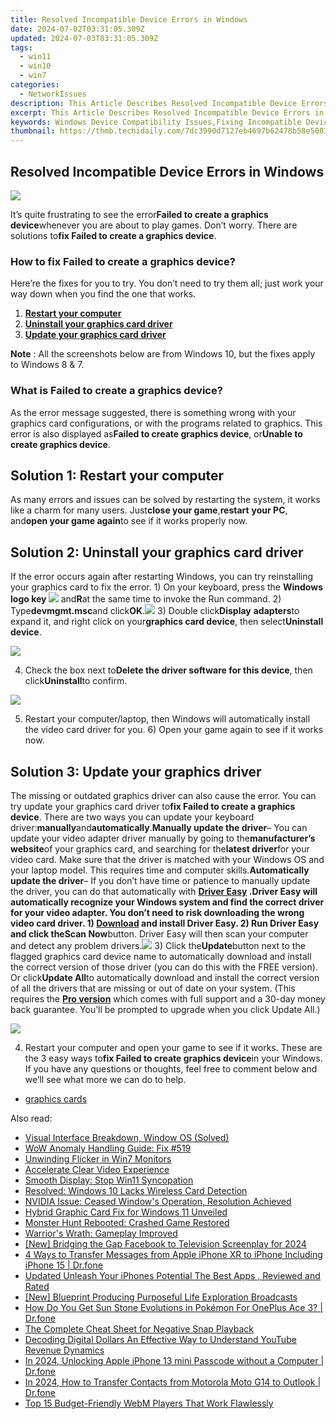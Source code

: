 ```yaml
---
title: Resolved Incompatible Device Errors in Windows
date: 2024-07-02T03:31:05.309Z
updated: 2024-07-03T03:31:05.309Z
tags:
  - win11
  - win10
  - win7
categories:
  - NetworkIssues
description: This Article Describes Resolved Incompatible Device Errors in Windows
excerpt: This Article Describes Resolved Incompatible Device Errors in Windows
keywords: Windows Device Compatibility Issues,Fixing Incompatible Devices on Windows,Incompatibility Errors in Windows Troubleshooting,Resolving Windows Driver Conflicts,Common Windows Device Error Solutions,Troubleshoot Hardware Conflicts in Windows,Unresolved Windows Device Problems
thumbnail: https://thmb.techidaily.com/7dc3990d7127eb4697b62478b58e508110f3846153c4979b3c9a42816701b4b9.jpg
---
```


## Resolved Incompatible Device Errors in Windows

![](https://images.drivereasy.com/wp-content/uploads/2018/03/img_5aa10d09a7144.png)

It’s quite frustrating to see the error**Failed to create a graphics device**whenever you are about to play games. Don’t worry. There are solutions to**fix Failed to create a graphics device**.

### How to fix Failed to create a graphics device?

Here’re the fixes for you to try. You don’t need to try them all; just work your way down when you find the one that works.

1. [**Restart your computer**](#Way1)
2. [**Uninstall your graphics card driver**](#Way2)
3. [**Update your graphics card driver**](#Way3)

**Note** : All the screenshots below are from Windows 10, but the fixes apply to Windows 8 & 7.

### What is Failed to create a graphics device?

As the error message suggested, there is something wrong with your graphics card configurations, or with the programs related to graphics. This error is also displayed as**Failed to create graphics device**, or**Unable to create graphics device**.

## **Solution 1: Restart your computer**

As many errors and issues can be solved by restarting the system, it works like a charm for many users. Just**close your game**,**restart** **your PC**, and**open your game again**to see if it works properly now.

## **Solution 2: Uninstall your graphics card driver**

If the error occurs again after restarting Windows, you can try reinstalling your graphics card to fix the error. 1) On your keyboard, press the **Windows logo key ![](https://images.drivereasy.com/wp-content/uploads/2017/09/img_59b0b16974940.png)** and**R**at the same time to invoke the Run command. 2) Type**devmgmt.msc**and click**OK**.![](https://images.drivereasy.com/wp-content/uploads/2018/03/img_5aa0d3ef63ef1.png) 3) Double click**Display** **adapters**to expand it, and right click on your**graphics card device**, then select**Uninstall device**.

![](https://images.drivereasy.com/wp-content/uploads/2018/03/img_5aa10a4aacd66.jpg)

4) Check the box next to**Delete the driver software for this device**, then click**Uninstall**to confirm.

![](https://images.drivereasy.com/wp-content/uploads/2018/03/img_5aa10a965966a.png)

5) Restart your computer/laptop, then Windows will automatically install the video card driver for you. 6) Open your game again to see if it works now.

## **Solution 3: Update your graphics driver**

The missing or outdated graphics driver can also cause the error. You can try update your graphics card driver to**fix Failed to create a graphics device**. There are two ways you can update your keyboard driver:**manually**and**automatically**.**Manually update the driver**– You can update your video adapter driver manually by going to the**manufacturer’s website**of your graphics card, and searching for the**latest driver**for your video card. Make sure that the driver is matched with your Windows OS and your laptop model. This requires time and computer skills.**Automatically update the driver**– If you don’t have time or patience to manually update the driver, you can do that automatically with **[Driver Easy](https://tools.techidaily.com/drivereasy/download/) .**Driver Easy will automatically recognize your Windows system and find the correct driver for your video adapter. You don’t need to risk downloading the wrong video card driver. 1) **[Download](https://tools.techidaily.com/drivereasy/download/)** and install Driver Easy. 2) Run Driver Easy and click the**Scan Now**button. Driver Easy will then scan your computer and detect any problem drivers.![](https://images.drivereasy.com/wp-content/uploads/2018/03/img_5aa0d53e5ec14.png) 3) Click the**Update**button next to the flagged graphics card device name to automatically download and install the correct version of those driver (you can do this with the FREE version). Or click**Update All**to automatically download and install the correct version of all the drivers that are missing or out of date on your system. (This requires the **[Pro version](https://tools.techidaily.com/drivereasy/download/)**  which comes with full support and a 30-day money back guarantee. You’ll be prompted to upgrade when you click Update All.)

![](https://images.drivereasy.com/wp-content/uploads/2018/03/img_5aa10ea1b4f5e.jpg)

4) Restart your computer and open your game to see if it works. These are the 3 easy ways to**fix Failed to create graphics device**in your Windows. If you have any questions or thoughts, feel free to comment below and we’ll see what more we can do to help.

* [graphics cards](https://tools.techidaily.com/drivereasy/download/)

<ins class="adsbygoogle"
     style="display:block"
     data-ad-format="autorelaxed"
     data-ad-client="ca-pub-7571918770474297"
     data-ad-slot="1223367746"></ins>



<ins class="adsbygoogle"
     style="display:block"
     data-ad-client="ca-pub-7571918770474297"
     data-ad-slot="8358498916"
     data-ad-format="auto"
     data-full-width-responsive="true"></ins>

<span class="atpl-alsoreadstyle">Also read:</span>
<div><ul>
<li><a href="https://network-issues.techidaily.com/visual-interface-breakdown-window-os-solved/"><u>Visual Interface Breakdown, Window OS (Solved)</u></a></li>
<li><a href="https://network-issues.techidaily.com/wow-anomaly-handling-guide-fix-519/"><u>WoW Anomaly Handling Guide: Fix #519</u></a></li>
<li><a href="https://network-issues.techidaily.com/unwinding-flicker-in-win7-monitors/"><u>Unwinding Flicker in Win7 Monitors</u></a></li>
<li><a href="https://network-issues.techidaily.com/accelerate-clear-video-experience/"><u>Accelerate Clear Video Experience</u></a></li>
<li><a href="https://network-issues.techidaily.com/smooth-display-stop-win11-syncopation/"><u>Smooth Display: Stop Win11 Syncopation</u></a></li>
<li><a href="https://network-issues.techidaily.com/resolved-windows-10-lacks-wireless-card-detection/"><u>Resolved: Windows 10 Lacks Wireless Card Detection</u></a></li>
<li><a href="https://network-issues.techidaily.com/nvidia-issue-ceased-windows-operation-resolution-achieved/"><u>NVIDIA Issue: Ceased Window's Operation, Resolution Achieved</u></a></li>
<li><a href="https://network-issues.techidaily.com/hybrid-graphic-card-fix-for-windows-11-unveiled/"><u>Hybrid Graphic Card Fix for Windows 11 Unveiled</u></a></li>
<li><a href="https://network-issues.techidaily.com/monster-hunt-rebooted-crashed-game-restored/"><u>Monster Hunt Rebooted: Crashed Game Restored</u></a></li>
<li><a href="https://network-issues.techidaily.com/warriors-wrath-gameplay-improved/"><u>Warrior's Wrath: Gameplay Improved</u></a></li>
<li><a href="https://facebook-videos.techidaily.com/new-bridging-the-gap-facebook-to-television-screenplay-for-2024/"><u>[New] Bridging the Gap  Facebook to Television Screenplay for 2024</u></a></li>
<li><a href="https://iphone-transfer.techidaily.com/4-ways-to-transfer-messages-from-apple-iphone-xr-to-iphone-including-iphone-15-drfone-by-drfone-transfer-from-ios/"><u>4 Ways to Transfer Messages from Apple iPhone XR to iPhone Including iPhone 15 | Dr.fone</u></a></li>
<li><a href="https://ai-video-apps.techidaily.com/updated-unleash-your-iphones-potential-the-best-apps-reviewed-and-rated/"><u>Updated Unleash Your iPhones Potential The Best Apps , Reviewed and Rated</u></a></li>
<li><a href="https://youtube-video-recordings.techidaily.com/new-blueprint-producing-purposeful-life-exploration-broadcasts/"><u>[New] Blueprint  Producing Purposeful Life Exploration Broadcasts</u></a></li>
<li><a href="https://android-pokemon-go.techidaily.com/how-do-you-get-sun-stone-evolutions-in-pokemon-for-oneplus-ace-3-drfone-by-drfone-virtual-android/"><u>How Do You Get Sun Stone Evolutions in Pokémon For OnePlus Ace 3? | Dr.fone</u></a></li>
<li><a href="https://snapchat-videos.techidaily.com/the-complete-cheat-sheet-for-negative-snap-playback/"><u>The Complete Cheat Sheet for Negative Snap Playback</u></a></li>
<li><a href="https://youtube-videos.techidaily.com/decoding-digital-dollars-an-effective-way-to-understand-youtube-revenue-dynamics/"><u>Decoding Digital Dollars  An Effective Way to Understand YouTube Revenue Dynamics</u></a></li>
<li><a href="https://iphone-unlock.techidaily.com/in-2024-unlocking-apple-iphone-13-mini-passcode-without-a-computer-drfone-by-drfone-ios/"><u>In 2024, Unlocking Apple iPhone 13 mini Passcode without a Computer | Dr.fone</u></a></li>
<li><a href="https://android-transfer.techidaily.com/in-2024-how-to-transfer-contacts-from-motorola-moto-g14-to-outlook-drfone-by-drfone-transfer-from-android-transfer-from-android/"><u>In 2024, How to Transfer Contacts from Motorola Moto G14 to Outlook | Dr.fone</u></a></li>
<li><a href="https://extra-resources.techidaily.com/top-15-budget-friendly-webm-players-that-work-flawlessly/"><u>Top 15 Budget-Friendly WebM Players That Work Flawlessly</u></a></li>
</ul></div>
